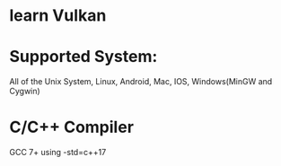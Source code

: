 
# learn Vulkan
# Supported System:
   All of the Unix System, Linux, Android, Mac, IOS, Windows(MinGW and Cygwin)
# C/C++ Compiler
   GCC 7+   using -std=c++17
